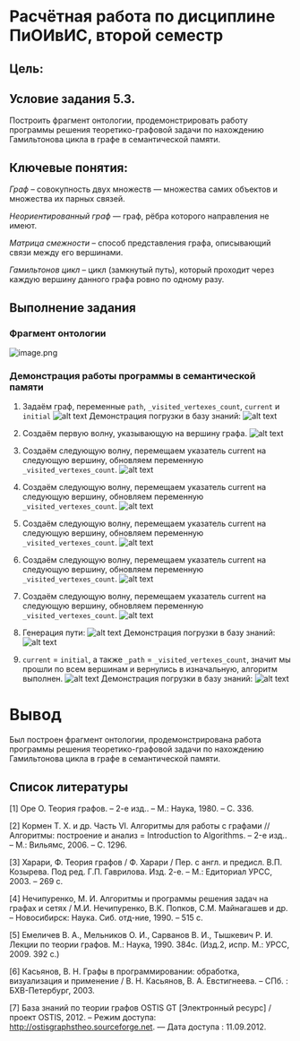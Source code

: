 # Расчётная работа по дисциплине ПиОИвИС, второй семестр


## Цель:


## Условие задания 5.3.
Построить фрагмент онтологии, продемонстрировать работу программы решения теоретико-графовой задачи по нахождению Гамильтонова цикла в графе в семантической памяти.

## Ключевые понятия:
*Граф* – совокупность двух множеств — множества самих объектов и множества их парных связей.

*Неориентированный граф*  — граф, рёбра которого направления не имеют.

*Матрица смежности* – способ представления графа, описывающий связи между его вершинами.

*Гамильтонов цикл* – цикл (замкнутый путь), который проходит через каждую вершину данного графа ровно по одному разу.

## Выполнение задания
### Фрагмент онтологии
![image.png](media/image.png)

### Демонстрация работы программы в семантической памяти
1. Задаём граф, переменные `path`, `_visited_vertexes_count`, `current` и `initial`
![alt text](media/image-0.png)
Демонстрация погрузки в базу знаний:
![alt text](media/image-11.png)


2. Создаём первую волну, указывающую на вершину графа.
![alt text](media/image-1.png)

3. Создаём следующую волну, перемещаем указатель current на следующую вершину, обновляем переменную `_visited_vertexes_count`.
![alt text](media/image-2.png)

4. Создаём следующую волну, перемещаем указатель current на следующую вершину, обновляем переменную `_visited_vertexes_count`.
![alt text](media/image-3.png)

5. Создаём следующую волну, перемещаем указатель current на следующую вершину, обновляем переменную `_visited_vertexes_count`.
![alt text](media/image-4.png)

6. Создаём следующую волну, перемещаем указатель current на следующую вершину, обновляем переменную `_visited_vertexes_count`.
![alt text](media/image-5.png)

7. Создаём следующую волну, перемещаем указатель current на следующую вершину, обновляем переменную `_visited_vertexes_count`.
![alt text](media/image-6.png)

8. Генерация пути:
![alt text](media/image-7.png)
Демонстрация погрузки в базу знаний:
![alt text](media/image-10.png)

9. `current` = `initial`, а также `_path` = `_visited_vertexes_count`, значит мы прошли по всем вершинам и вернулись в изначальную, алгоритм выполнен.
![alt text](media/image-8.png)
Демонстрация погрузки в базу знаний:
![alt text](media/image-9.png)


# Вывод
Был построен фрагмент онтологии, продемонстрирована работа программы решения теоретико-графовой задачи по нахождению Гамильтонова цикла в графе в семантической памяти.

## Список литературы
[1] Оре О. Теория графов. – 2-е изд.. – М.: Наука, 1980. – С. 336.

[2] Кормен Т. Х. и др. Часть VI. Алгоритмы для работы с графами // Алгоритмы: построение
и анализ = Introduction to Algorithms. – 2-е изд.. – М.: Вильямс, 2006. – С. 1296.

[3] Харари, Ф. Теория графов / Ф. Харари / Пер. с англ. и предисл. В.П. Козырева. Под ред.
Г.П. Гаврилова. Изд. 2-е. – М.: Едиториал УРСС, 2003. – 269 с.

[4] Нечипуренко, М. И. Алгоритмы и программы решения задач на графах и сетях / М.И.
Нечипуренко, В.К. Попков, С.М. Майнагашев и др. – Новосибирск: Наука. Сиб. отд-ние,
1990. – 515 с.

[5] Емеличев В. А., Мельников О. И., Сарванов В. И., Тышкевич Р. И. Лекции по теории
графов. М.: Наука, 1990. 384с. (Изд.2, испр. М.: УРСС, 2009. 392 с.)

[6] Касьянов, В. Н. Графы в программировании: обработка, визуализация и применение / В.
Н. Касьянов, В. А. Евстигнеева. – СПб. : БХВ-Петербург, 2003.

[7] База знаний по теории графов OSTIS GT [Электронный ресурс] / проект OSTIS, 2012. –
Режим доступа: http://ostisgraphstheo.sourceforge.net. — Дата доступа : 11.09.2012.
